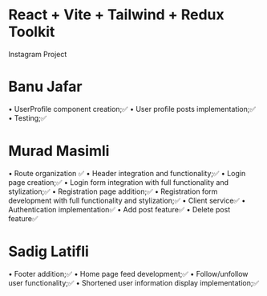 # React + Vite + Tailwind + Redux Toolkit

Instagram Project

# Banu Jafar

• UserProfile component creation;✅
• User profile posts implementation;✅
• Testing;✅

# Murad Masimli

• Route organization ✅
• Header integration and functionality;✅
• Login page creation;✅
• Login form integration with full functionality and stylization;✅
• Registration page addition;✅
• Registration form development with full functionality and stylization;✅
• Client service✅
• Authentication implementation✅
• Add post feature✅
• Delete post feature✅

# Sadig Latifli

• Footer addition;✅
• Home page feed development;✅
• Follow/unfollow user functionality;✅
• Shortened user information display implementation;✅
